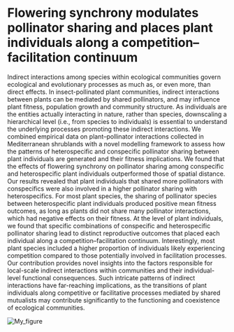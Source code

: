 # Flowering synchrony modulates pollinator sharing and places plant individuals along a competition–facilitation continuum

Indirect interactions among species within ecological communities govern ecological and evolutionary processes as much as, or even more, than direct effects. In insect-pollinated plant communities, indirect interactions between plants can be mediated by shared pollinators, and may influence plant fitness, population growth and community structure. As individuals are the entities actually interacting in nature, rather than species, downscaling a hierarchical level (i.e., from species to individuals) is essential to understand the underlying processes promoting these indirect interactions. We combined empirical data on plant–pollinator interactions collected in Mediterranean shrublands with a novel modelling framework to assess how the patterns of heterospecific and conspecific pollinator sharing between plant individuals are generated and their fitness implications. We found that the effects of flowering synchrony on pollinator sharing among conspecific and heterospecific plant individuals outperformed those of spatial distance. Our results revealed that plant individuals that shared more pollinators with conspecifics were also involved in a higher pollinator sharing with heterospecifics. For most plant species, the sharing of pollinator species between heterospecific plant individuals produced positive mean fitness outcomes, as long as plants did not share many pollinator interactions, which had negative effects on their fitness. At the level of plant individuals, we found that specific combinations of conspecific and heterospecific pollinator sharing lead to distinct reproductive outcomes that placed each individual along a competition–facilitation continuum. Interestingly, most plant species included a higher proportion of individuals likely experiencing competition compared to those potentially involved in facilitation processes. Our contribution provides novel insights into the factors responsible for local-scale indirect interactions within communities and their individual-level functional consequences. Such intricate patterns of indirect interactions have far-reaching implications, as the transitions of plant individuals along competitive or facilitative processes mediated by shared mutualists may contribute significantly to the functioning and coexistence of ecological communities.

![My_figure](Figures/Fig_1.jpg)
